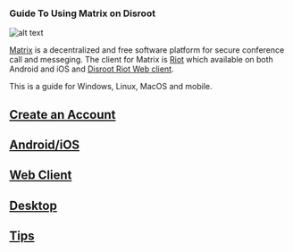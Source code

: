 ### Guide To Using Matrix on Disroot

![alt text](https://matrix.org/blog/wp-content/uploads/2015/01/logo1.png "Matrix")

[Matrix](https://matrix.org/) is a decentralized and free software platform for secure conference call and messeging. The client for Matrix is [Riot](https://riot.im/) which available on both Android and iOS and [Disroot Riot Web client](https://chat.disroot.org/).

This is a guide for Windows, Linux, MacOS and mobile.

## [Create an Account](https://madfedora.github.io/user)
## [Android/iOS](https://madfedora.github.io/mobile)
## [Web Client](https://madfedora.github.io/web)
## [Desktop](https://madfedora.github.io/desktop)
## [Tips](https://madfedora.github.io/tips)
